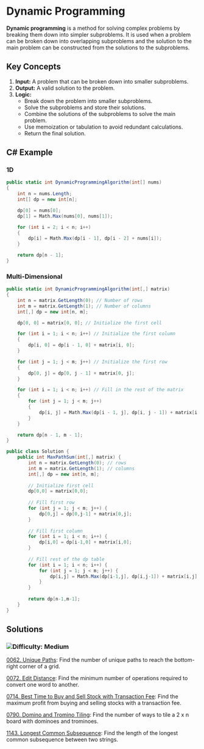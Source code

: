 # Dynamic Programming

**Dynamic programming** is a method for solving complex problems by breaking them down into simpler subproblems. It is used when a problem can be broken down into overlapping subproblems and the solution to the main problem can be constructed from the solutions to the subproblems.

## Key Concepts

1. **Input:** A problem that can be broken down into smaller subproblems.
2. **Output:** A valid solution to the problem.
3. **Logic:**
   - Break down the problem into smaller subproblems.
   - Solve the subproblems and store their solutions.
   - Combine the solutions of the subproblems to solve the main problem.
   - Use memoization or tabulation to avoid redundant calculations.
   - Return the final solution.


## C# Example
### 1D
```csharp
public static int DynamicProgrammingAlgorithm(int[] nums)
{
    int n = nums.Length;
    int[] dp = new int[n];

    dp[0] = nums[0];
    dp[1] = Math.Max(nums[0], nums[1]);

    for (int i = 2; i < n; i++)
    {
        dp[i] = Math.Max(dp[i - 1], dp[i - 2] + nums[i]);
    }

    return dp[n - 1];
}
```
### Multi-Dimensional
```csharp
public static int DynamicProgrammingAlgorithm(int[,] matrix)
{
    int n = matrix.GetLength(0); // Number of rows
    int m = matrix.GetLength(1); // Number of columns
    int[,] dp = new int[n, m];

    dp[0, 0] = matrix[0, 0]; // Initialize the first cell

    for (int i = 1; i < n; i++) // Initialize the first column
    {
        dp[i, 0] = dp[i - 1, 0] + matrix[i, 0];
    }

    for (int j = 1; j < m; j++) // Initialize the first row
    {
        dp[0, j] = dp[0, j - 1] + matrix[0, j];
    }

    for (int i = 1; i < n; i++) // Fill in the rest of the matrix
    {
        for (int j = 1; j < m; j++)
        {
            dp[i, j] = Math.Max(dp[i - 1, j], dp[i, j - 1]) + matrix[i, j];
        }
    }

    return dp[n - 1, m - 1];
}
```
```csharp
public class Solution {
    public int MaxPathSum(int[,] matrix) {
        int n = matrix.GetLength(0); // rows
        int m = matrix.GetLength(1); // columns
        int[,] dp = new int[n, m];
        
        // Initialize first cell
        dp[0,0] = matrix[0,0];
        
        // Fill first row
        for (int j = 1; j < m; j++) {
            dp[0,j] = dp[0,j-1] + matrix[0,j];
        }
        
        // Fill first column
        for (int i = 1; i < n; i++) {
            dp[i,0] = dp[i-1,0] + matrix[i,0];
        }
        
        // Fill rest of the dp table
        for (int i = 1; i < n; i++) {
            for (int j = 1; j < m; j++) {
                dp[i,j] = Math.Max(dp[i-1,j], dp[i,j-1]) + matrix[i,j];
            }
        }
        
        return dp[n-1,m-1];
    }
}
```


## Solutions

### ![Difficulty: Medium](https://img.shields.io/badge/Medium-fac31d)

[0062. Unique Paths](https://github.com/vahtyah/LeetCodeSolutions/tree/main/Dynamic%20Programming/0062.%20Unique%20Paths): Find the number of unique paths to reach the bottom-right corner of a grid.

[0072. Edit Distance](https://github.com/vahtyah/LeetCodeSolutions/tree/main/Dynamic%20Programming/0072.%20Edit%20Distance): Find the minimum number of operations required to convert one word to another.

[0714. Best Time to Buy and Sell Stock with Transaction Fee](https://github.com/vahtyah/LeetCodeSolutions/tree/main/Dynamic%20Programming/0714.%20Best%20Time%20to%20Buy%20and%20Sell%20Stock%20with%20Transaction%20Fee): Find the maximum profit from buying and selling stocks with a transaction fee.

[0790. Domino and Tromino Tiling](https://github.com/vahtyah/LeetCodeSolutions/tree/main/Dynamic%20Programming/0790.%20Domino%20and%20Tromino%20Tiling): Find the number of ways to tile a 2 x n board with dominoes and trominoes.

[1143. Longest Common Subsequence](https://github.com/vahtyah/LeetCodeSolutions/tree/main/Dynamic%20Programming/1143.%20Longest%20Common%20Subsequence): Find the length of the longest common subsequence between two strings.
